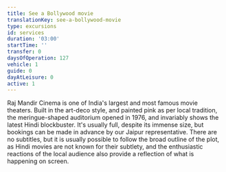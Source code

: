 ```yaml
---
title: See a Bollywood movie
translationKey: see-a-bollywood-movie
type: excursions
id: services
duration: '03:00'
startTime: ''
transfer: 0
daysOfOperation: 127
vehicle: 1
guide: 0
dayAtLeisure: 0
active: 1
---
```

Raj Mandir Cinema is one of India's largest and most famous movie theaters. Built in the art-deco style, and painted pink as per local tradition, the meringue-shaped auditorium opened in 1976, and invariably shows the latest Hindi blockbuster. It's usually full, despite its immense size, but bookings can be made in advance by our Jaipur representative. There are no subtitles, but it is usually possible to follow the broad outline of the plot, as Hindi movies are not known for their subtlety, and the enthusiastic reactions of the local audience also provide a reflection of what is happening on screen.